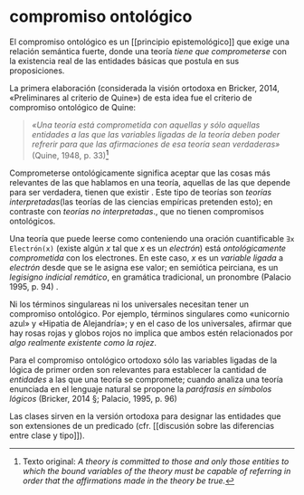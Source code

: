 # compromiso ontológico
El compromiso ontológico es un [[principio epistemológico]] que exige una relación semántica fuerte, donde una teoría *tiene que comprometerse* con la existencia real de las entidades básicas que postula en sus proposiciones.

La primera elaboración (considerada la visión ortodoxa en Bricker, 2014, «Preliminares al criterio de Quine») de esta idea fue el criterio de compromiso ontológico de Quine:

>*«Una teoría está comprometida con aquellas y sólo aquellas entidades a las que las variables ligadas de la teoría deben poder refrerir para que las afirmaciones de esa teoría sean verdaderas»* (Quine, 1948, p. 33)[^1]

Comprometerse ontológicamente significa aceptar que las cosas más relevantes de las que hablamos en una teoría, aquellas de las que depende para ser verdadera, tienen que existir . Este tipo de teorías son *teorías interpretadas*(las teorías de las ciencias empíricas pretenden esto); en contraste con *teorías no interpretadas*., que no tienen compromisos ontológicos.

Una teoría que puede leerse como conteniendo una oración cuantificable `∃x Electrón(x)` (existe algún *x* tal que *x* es un *electrón*) está *ontológicamente comprometida* con los electrones. En este caso, *x*  es un *variable ligada* a *electrón* desde que se le asigna ese valor; en semiótica peirciana, es un *legisigno indicial remático*, en gramática tradicional, un pronombre (Palacio 1995, p. 94) .

Ni los términos singulareas ni los universales necesitan tener un compromiso ontológico. Por ejemplo, términos singulares como «unicornio azul» y «Hipatia de Alejandría»; y en el caso de los universales, afirmar que hay rosas rojas y globos rojos no implica que ambos estén relacionados por *algo realmente existente como la rojez*.

Para el compromiso ontológico ortodoxo sólo las variables ligadas de la lógica de primer orden son relevantes para establecer la cantidad de *entidades* a las que una teoría se compromete; cuando analiza una teoría enunciada en el lenguaje natural se propone la *paráfrasis en símbolos lógicos* (Bricker, 2014 [§](https://plato.stanford.edu/entries/ontological-commitment/#MetParPro); Palacio, 1995, p. 96) 

Las clases sirven en la versión ortodoxa para designar las entidades que son extensiones de un predicado (cfr. [[discusión sobre las diferencias entre clase y tipo]]).

[^1]: Texto original: *A theory is committed to those and only those entities to which the bound variables of the theory must be capable of referring in order that the affirmations made in the theory be true.*

<!--
REFERENCIAS

Bricker, P. (2014). Ontological commitment. Stanford Encyclopedia of Philosophy. <https://plato.stanford.edu/entries/ontological-commitment/#QuiCriPre>

Palacio, R. (1995). Criterio de Compromiso Ontológico, Ontología y Relatividad Ontológica en la filosofía de WVO Quine. _Ideas y Valores_, _44_(96-97), 89-114. <https://revistas.unal.edu.co/index.php/idval/article/view/18426/19343>

Quine, W. V. (1948). On what there is. _The review of metaphysics_, 21-38. <https://www.jstor.org/stable/20123117?seq=1>


-->
